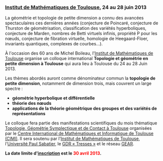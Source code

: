 ### [Institut de Mathématiques de Toulouse](http://math.univ-toulouse.fr), 24 au 28 juin 2013

La géométrie et topologie de petite dimension a connu des avancées spectaculaires ces dernières années (conjecture de Poincaré, conjecture de Thurston de géométrisation, classification des variétés hyperboliques, conjecture de Marden, nombres de Betti virtuels infinis, propriété P pour les n&oelig;uds, conjecture de fibration virtuelle, homologie de Heegaard-Floer, invariants quantiques, complexes de courbes…).

À l'occasion des 60 ans de Michel Boileau, l'[Institut de Mathématiques de Toulouse](http://math.univ-toulouse.fr) organise un colloque international **Topologie et géométrie en petite dimension à Toulouse** qui aura lieu à Toulouse du 24 au 28 Juin 2013.

Les thèmes abordés auront comme dénominateur commun la **topologie de petite dimension**, notamment de dimension trois, mais couvrent un large spectre :

* **géométrie hyperbolique et différentielle**
* **théorie des n&oelig;uds**
* **applications de la théorie géométrique des groupes et des variétés de représentations**

Le colloque fera partie des manifestations scientifiques du mois thématique [Topologie, Géométrie Symplectique et de Contact à Toulouse](http://www.math.univ-toulouse.fr/top-geom-conf-2013/common/index.php?lang=fr)
organisées par le [Centre International de Mathématiques et Informatique de Toulouse (CIMI)](http://www.cimi.univ-toulouse.fr/). Il sera soutenu par l'[Institut de Mathématiques de Toulouse](http://www.math.univ-toulouse.fr/), l'[Université Paul Sabatier](http://www.univ-tlse3.fr/), le [GDR « Tresses »](http://tresses.math.cnrs.fr/) et le réseau [GEAR](http://gear.math.illinois.edu).

<!--
**La date limite pour les [demandes de financement](http://www.math.univ-toulouse.fr/top-geom-conf-2013/fr/ldtg-mb/funding) est le <span style='color:#FF0000'>24 mars 2013</span>.**<br>
-->
**La date limite d'[inscription](http://www.math.univ-toulouse.fr/top-geom-conf-2013/fr/ldtg-mb/registration) est le <span style='color:#FF0000'>30 avril 2013</span>.**
